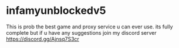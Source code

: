 # infamyunblockedv5
This is prob the best game and proxy service u can ever use.
its fully complete but if u have any suggestions join my discord server
https://discord.gg/Ajnsq7S3cr
